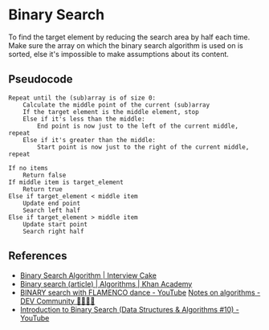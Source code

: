 # Binary Search

To find the target element by reducing the search area by half each time. Make sure the array on
which the binary search algorithm is used on is sorted, else it's impossible to make assumptions
about its content.

## Pseudocode

```
Repeat until the (sub)array is of size 0:
    Calculate the middle point of the current (sub)array
    If the target element is the middle element, stop
    Else if it's less than the middle:
        End point is now just to the left of the current middle, repeat
    Else if it's greater than the middle:
        Start point is now just to the right of the current middle, repeat
```

```
If no items
    Return false
If middle item is target_element
    Return true
Else if target_element < middle item
    Update end point
    Search left half
Else if target_element > middle item
    Update start point
    Search right half
```

## References

- [Binary Search Algorithm | Interview Cake](https://www.interviewcake.com/concept/python/binary-search?)
- [Binary search (article) | Algorithms | Khan Academy](https://www.khanacademy.org/computing/computer-science/algorithms/binary-search/a/binary-search)
- [BINARY search with FLAMENCO dance - YouTube](https://www.youtube.com/watch?v=iP897Z5Nerk)
  [Notes on algorithms - DEV Community 👩‍💻👨‍💻](https://dev.to/hexangel616/notes-on-algorithms-36pi)
- [Introduction to Binary Search (Data Structures & Algorithms #10) - YouTube](https://www.youtube.com/watch?v=6ysjqCUv3K4)
